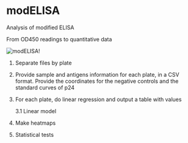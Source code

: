 # modELISA
Analysis of modified ELISA 

From OD450 readings to quantitative data

![modELISA!](FRAP_pic.png)

1. Separate files by plate 

2. Provide sample and antigens information for each plate, in a CSV format. Provide the coordinates for the negative controls and the standard curves of p24

3. For each plate, do linear regression and output a table with values

    3.1 Linear model 
  


4. Make heatmaps

5. Statistical tests
